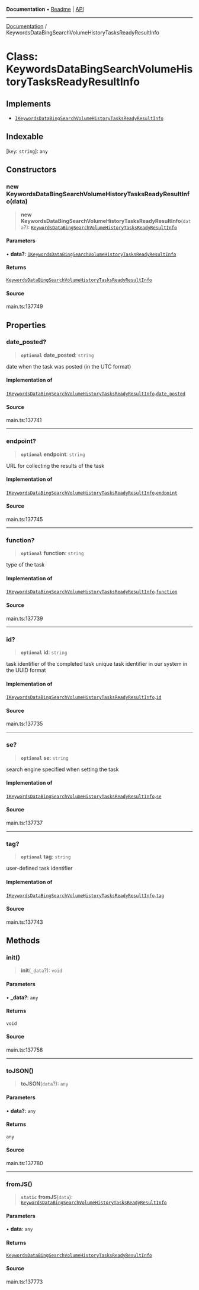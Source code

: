**Documentation** • [Readme](../README.md) \| [API](../globals.md)

***

[Documentation](../README.md) / KeywordsDataBingSearchVolumeHistoryTasksReadyResultInfo

# Class: KeywordsDataBingSearchVolumeHistoryTasksReadyResultInfo

## Implements

- [`IKeywordsDataBingSearchVolumeHistoryTasksReadyResultInfo`](../interfaces/IKeywordsDataBingSearchVolumeHistoryTasksReadyResultInfo.md)

## Indexable

 \[`key`: `string`\]: `any`

## Constructors

### new KeywordsDataBingSearchVolumeHistoryTasksReadyResultInfo(data)

> **new KeywordsDataBingSearchVolumeHistoryTasksReadyResultInfo**(`data`?): [`KeywordsDataBingSearchVolumeHistoryTasksReadyResultInfo`](KeywordsDataBingSearchVolumeHistoryTasksReadyResultInfo.md)

#### Parameters

• **data?**: [`IKeywordsDataBingSearchVolumeHistoryTasksReadyResultInfo`](../interfaces/IKeywordsDataBingSearchVolumeHistoryTasksReadyResultInfo.md)

#### Returns

[`KeywordsDataBingSearchVolumeHistoryTasksReadyResultInfo`](KeywordsDataBingSearchVolumeHistoryTasksReadyResultInfo.md)

#### Source

main.ts:137749

## Properties

### date\_posted?

> **`optional`** **date\_posted**: `string`

date when the task was posted (in the UTC format)

#### Implementation of

[`IKeywordsDataBingSearchVolumeHistoryTasksReadyResultInfo`](../interfaces/IKeywordsDataBingSearchVolumeHistoryTasksReadyResultInfo.md).[`date_posted`](../interfaces/IKeywordsDataBingSearchVolumeHistoryTasksReadyResultInfo.md#date_posted)

#### Source

main.ts:137741

***

### endpoint?

> **`optional`** **endpoint**: `string`

URL for collecting the results of the task

#### Implementation of

[`IKeywordsDataBingSearchVolumeHistoryTasksReadyResultInfo`](../interfaces/IKeywordsDataBingSearchVolumeHistoryTasksReadyResultInfo.md).[`endpoint`](../interfaces/IKeywordsDataBingSearchVolumeHistoryTasksReadyResultInfo.md#endpoint)

#### Source

main.ts:137745

***

### function?

> **`optional`** **function**: `string`

type of the task

#### Implementation of

[`IKeywordsDataBingSearchVolumeHistoryTasksReadyResultInfo`](../interfaces/IKeywordsDataBingSearchVolumeHistoryTasksReadyResultInfo.md).[`function`](../interfaces/IKeywordsDataBingSearchVolumeHistoryTasksReadyResultInfo.md#function)

#### Source

main.ts:137739

***

### id?

> **`optional`** **id**: `string`

task identifier of the completed task
unique task identifier in our system in the UUID format

#### Implementation of

[`IKeywordsDataBingSearchVolumeHistoryTasksReadyResultInfo`](../interfaces/IKeywordsDataBingSearchVolumeHistoryTasksReadyResultInfo.md).[`id`](../interfaces/IKeywordsDataBingSearchVolumeHistoryTasksReadyResultInfo.md#id)

#### Source

main.ts:137735

***

### se?

> **`optional`** **se**: `string`

search engine specified when setting the task

#### Implementation of

[`IKeywordsDataBingSearchVolumeHistoryTasksReadyResultInfo`](../interfaces/IKeywordsDataBingSearchVolumeHistoryTasksReadyResultInfo.md).[`se`](../interfaces/IKeywordsDataBingSearchVolumeHistoryTasksReadyResultInfo.md#se)

#### Source

main.ts:137737

***

### tag?

> **`optional`** **tag**: `string`

user-defined task identifier

#### Implementation of

[`IKeywordsDataBingSearchVolumeHistoryTasksReadyResultInfo`](../interfaces/IKeywordsDataBingSearchVolumeHistoryTasksReadyResultInfo.md).[`tag`](../interfaces/IKeywordsDataBingSearchVolumeHistoryTasksReadyResultInfo.md#tag)

#### Source

main.ts:137743

## Methods

### init()

> **init**(`_data`?): `void`

#### Parameters

• **\_data?**: `any`

#### Returns

`void`

#### Source

main.ts:137758

***

### toJSON()

> **toJSON**(`data`?): `any`

#### Parameters

• **data?**: `any`

#### Returns

`any`

#### Source

main.ts:137780

***

### fromJS()

> **`static`** **fromJS**(`data`): [`KeywordsDataBingSearchVolumeHistoryTasksReadyResultInfo`](KeywordsDataBingSearchVolumeHistoryTasksReadyResultInfo.md)

#### Parameters

• **data**: `any`

#### Returns

[`KeywordsDataBingSearchVolumeHistoryTasksReadyResultInfo`](KeywordsDataBingSearchVolumeHistoryTasksReadyResultInfo.md)

#### Source

main.ts:137773
